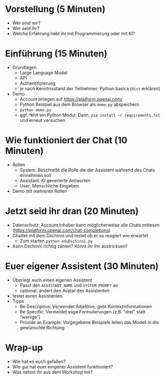 # Vorstellung (5 Minuten)
 - Wer sind wir?
 - Wer seid ihr?
 - Welche Erfahrung habt ihr mit Programmierung oder mit KI?

# Einführung (15 Minuten)
 - Grundlagen
   - Large Language Model
   - API
   - Authentifizierung
   - je nach Kenntnisstand der Teilnehmer: Python basics (`dict` erklären)
 - Demo
   - Account anlegen auf https://platform.openai.com/
   - Python Beispiel aus dem Browser als `demo.py` abspeichern
   - `python demo.py`
   - ggf. fehlt ein Python Modul. Dann, `pip install -r requirements.txt` und erneut versuchen
  
# Wie funktioniert der Chat (10 Minuten)
 - Rollen
   - System: Beschreibt die Rolle die der Assistent während des Chats einnehmen soll
   - Assistant: KI generierte Antworten
   - User: Menschliche Eingaben
 - Demo mit mehreren Rollen

# Jetzt seid ihr dran (20 Minuten)
 - Datenschutz: Account Inhaber kann möglicherweise alle Chats mitlesen (https://platform.openai.com/chat-completions)
 - Chattet mit dem Dschinni und testet ob er so reagiert wie erwartet
   - Zum starten `python eduDschinni.py`
 - Kann Dschinni richtig zählen? Könnt ihr ihn austricksen?
 
# Euer eigener Assistent (30 Minuten)
 - Überlegt euch einen eigenen Assistent
   - Passt den `ASSISTANT_NAME` und `SYSTEM_PROMPT` an
   - optional: ändert den Avatar des Assistenten
 - testet euren Assistenten
 - Tipps
   - Be Descriptive: Verwendet Adjektive, gebt Kontextinformationen
   - Be Specific: Vermeidet vage Formulierungen (z.B. "drei" statt "wenige")
   - Provide an Example: Vorgegebene Beispiele leiten das Modell in die gewünschte Richtung
   
# Wrap-up
 - Wie hat es euch gefallen?
 - Wie gut hat euer eingener Assistent funktioniert?
 - Was nehmt ihr aus dem Workshop mit?